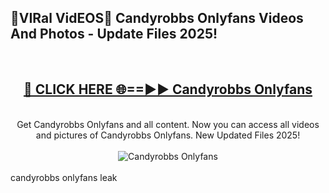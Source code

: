 <h2>🔴VIRal VidEOS🔴 Candyrobbs Onlyfans Videos And Photos - Update Files 2025!</h2>
<br>
<div align="center">
<h2><a href="https://virallinks.top/Hdb6NB" rel="nofollow">🔴 CLICK HERE 🌐==►► Candyrobbs Onlyfans</a></h2>
<br>
Get Candyrobbs Onlyfans and all content. Now you can access all videos and pictures of Candyrobbs Onlyfans. New Updated Files 2025!
<br>
<br>
<a href="https://virallinks.top/Hdb6NB" rel="nofollow" data-target="animated-image.originalLink"><img src="https://i.imgur.com/dJHk4Zq.gif)" alt="Candyrobbs Onlyfans" style="max-width: 100%; display: inline-block;" data-target="animated-image.originalImage"></a>
</div>
<br>
candyrobbs onlyfans leak